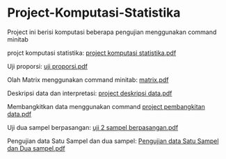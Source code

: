 # Project-Komputasi-Statistika
Project ini berisi komputasi beberapa pengujian menggunakan command minitab 

projct komputasi statistika: [project komputasi statistika.pdf](https://github.com/yuvanioksarianti29/Project-Komputasi-Statistika/files/8147139/project.komputasi.statistika.pdf)

Uji proporsi: [uji proporsi.pdf](https://github.com/yuvanioksarianti29/Project-Komputasi-Statistika/files/8147148/uji.proporsi.pdf)

Olah Matrix menggunakan command minitab: [matrix.pdf](https://github.com/yuvanioksarianti29/Project-Komputasi-Statistika/files/8147149/matrix.pdf)

Deskripsi data dan interpretasi: [project deskripsi data.pdf](https://github.com/yuvanioksarianti29/Project-Komputasi-Statistika/files/8147150/project.deskripsi.data.pdf)

Membangkitkan data menggunakan command [project pembangkitan data.pdf](https://github.com/yuvanioksarianti29/Project-Komputasi-Statistika/files/8147151/project.pembangkitan.data.pdf)

Uji dua sampel berpasangan: [uji 2 sampel berpasangan.pdf](https://github.com/yuvanioksarianti29/Project-Komputasi-Statistika/files/8147152/uji.2.sampel.berpasangan.pdf)

Pengujian data Satu Sampel dan dua sampel:  [Pengujian data Satu Sampel dan Dua sampel.pdf](https://github.com/yuvanioksarianti29/Project-Komputasi-Statistika/files/8148545/Pengujian.data.Satu.Sampel.dan.Dua.sampel.pdf)
